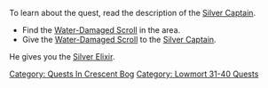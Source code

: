 To learn about the quest, read the description of the [Silver
Captain](Silver_Captain "wikilink").

-   Find the [Water-Damaged Scroll](Water-Damaged_Scroll "wikilink") in
    the area.
-   Give the [Water-Damaged Scroll](Water-Damaged_Scroll "wikilink") to
    the [Silver Captain](Silver_Captain "wikilink").

He gives you the [Silver Elixir](Silver_Elixir "wikilink").

[Category: Quests In Crescent
Bog](Category:_Quests_In_Crescent_Bog "wikilink") [Category: Lowmort
31-40 Quests](Category:_Lowmort_31-40_Quests "wikilink")

